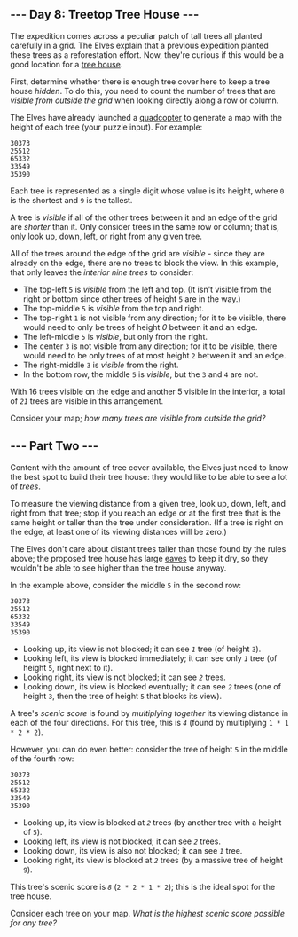 ## --- Day 8: Treetop Tree House ---

The expedition comes across a peculiar patch of tall trees all planted
carefully in a grid. The Elves explain that a previous expedition
planted these trees as a reforestation effort. Now, they're curious if
this would be a good location for a [tree
house](https://en.wikipedia.org/wiki/Tree_house).

First, determine whether there is enough tree cover here to keep a tree
house *hidden*. To do this, you need to count the number of trees that
are *visible from outside the grid* when looking directly along a row or
column.

The Elves have already launched a
[quadcopter](https://en.wikipedia.org/wiki/Quadcopter) to generate a map
with the height of each tree (your puzzle input). For example:

    30373
    25512
    65332
    33549
    35390

Each tree is represented as a single digit whose value is its height,
where `0` is the shortest and `9` is the tallest.

A tree is *visible* if all of the other trees between it and an edge of
the grid are *shorter* than it. Only consider trees in the same row or
column; that is, only look up, down, left, or right from any given tree.

All of the trees around the edge of the grid are *visible* - since they
are already on the edge, there are no trees to block the view. In this
example, that only leaves the *interior nine trees* to consider:

- The top-left `5` is *visible* from the left and top. (It isn't visible
  from the right or bottom since other trees of height `5` are in the
  way.)
- The top-middle `5` is *visible* from the top and right.
- The top-right `1` is not visible from any direction; for it to be
  visible, there would need to only be trees of height *0* between it
  and an edge.
- The left-middle `5` is *visible*, but only from the right.
- The center `3` is not visible from any direction; for it to be
  visible, there would need to be only trees of at most height `2`
  between it and an edge.
- The right-middle `3` is *visible* from the right.
- In the bottom row, the middle `5` is *visible*, but the `3` and `4`
  are not.

With 16 trees visible on the edge and another 5 visible in the interior,
a total of *`21`* trees are visible in this arrangement.

Consider your map; *how many trees are visible from outside the grid?*

## --- Part Two ---

Content with the amount of tree cover available, the Elves just need to
know the best spot to build their tree house: they would like to be able
to see a lot of *trees*.

To measure the viewing distance from a given tree, look up, down, left,
and right from that tree; stop if you reach an edge or at the first tree
that is the same height or taller than the tree under consideration. (If
a tree is right on the edge, at least one of its viewing distances will
be zero.)

The Elves don't care about distant trees taller than those found by the
rules above; the proposed tree house has large
[eaves](https://en.wikipedia.org/wiki/Eaves) to keep it dry, so they
wouldn't be able to see higher than the tree house anyway.

In the example above, consider the middle `5` in the second row:

    30373
    25512
    65332
    33549
    35390

- Looking up, its view is not blocked; it can see *`1`* tree (of height
  `3`).
- Looking left, its view is blocked immediately; it can see only *`1`*
  tree (of height `5`, right next to it).
- Looking right, its view is not blocked; it can see *`2`* trees.
- Looking down, its view is blocked eventually; it can see *`2`* trees
  (one of height `3`, then the tree of height `5` that blocks its view).

A tree's *scenic score* is found by *multiplying together* its viewing
distance in each of the four directions. For this tree, this is *`4`*
(found by multiplying `1 * 1 * 2 * 2`).

However, you can do even better: consider the tree of height `5` in the
middle of the fourth row:

    30373
    25512
    65332
    33549
    35390

- Looking up, its view is blocked at *`2`* trees (by another tree with a
  height of `5`).
- Looking left, its view is not blocked; it can see *`2`* trees.
- Looking down, its view is also not blocked; it can see *`1`* tree.
- Looking right, its view is blocked at *`2`* trees (by a massive tree
  of height `9`).

This tree's scenic score is *`8`* (`2 * 2 * 1 * 2`); this is the ideal
spot for the tree house.

Consider each tree on your map. *What is the highest scenic score
possible for any tree?*